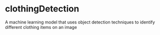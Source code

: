 # clothingDetection
A machine learning model that uses object detection techniques to identify different clothing items on an image

